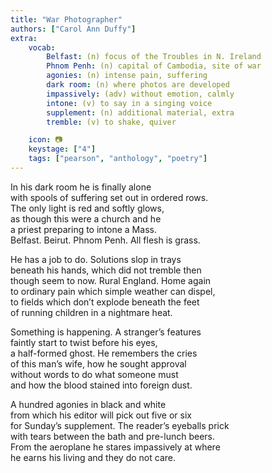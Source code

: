 ```yaml
---
title: "War Photographer"
authors: ["Carol Ann Duffy"]
extra:
    vocab:
        Belfast: (n) focus of the Troubles in N. Ireland
        Phnom Penh: (n) capital of Cambodia, site of war
        agonies: (n) intense pain, suffering
        dark room: (n) where photos are developed
        impassively: (adv) without emotion, calmly
        intone: (v) to say in a singing voice
        supplement: (n) additional material, extra
        tremble: (v) to shake, quiver

    icon: 📷
    keystage: ["4"]
    tags: ["pearson", "anthology", "poetry"]
---
```



In his dark room he is finally alone  
with spools of suffering set out in ordered rows.  
The only light is red and softly glows,  
as though this were a church and he  
a priest preparing to intone a Mass.  
Belfast. Beirut. Phnom Penh. All flesh is grass.  
  
He has a job to do. Solutions slop in trays  
beneath his hands, which did not tremble then  
though seem to now. Rural England. Home again  
to ordinary pain which simple weather can dispel,  
to fields which don’t explode beneath the feet  
of running children in a nightmare heat.  

Something is happening. A stranger’s features  
faintly start to twist before his eyes,  
a half-formed ghost. He remembers the cries  
of this man’s wife, how he sought approval  
without words to do what someone must  
and how the blood stained into foreign dust.  
  
A hundred agonies in black and white  
from which his editor will pick out five or six  
for Sunday’s supplement. The reader’s eyeballs prick  
with tears between the bath and pre-lunch beers.  
From the aeroplane he stares impassively at where  
he earns his living and they do not care.

